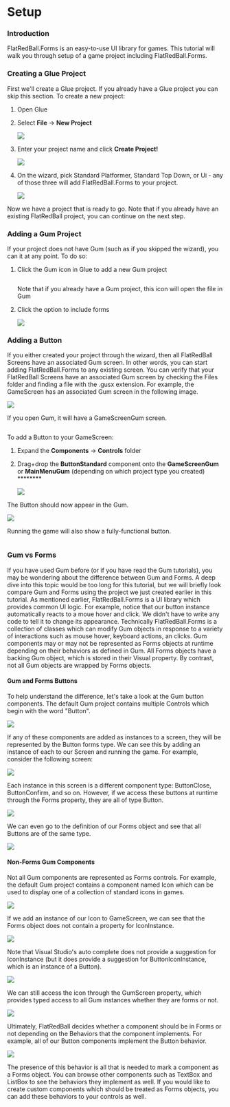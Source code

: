 # Setup

### Introduction

FlatRedBall.Forms is an easy-to-use UI library for games. This tutorial will walk you through setup of a game project including FlatRedBall.Forms.

### Creating a Glue Project

First we'll create a Glue project. If you already have a Glue project you can skip this section. To create a new project:

1. Open Glue
2.  Select **File** -> **New Project**

    ![](../../../media/2023-03-img_6426482be48bd.png)
3.  Enter your project name and click **Create Project!**

    ![](../../../media/2023-03-img_64264855799bc.png)
4.  On the wizard, pick Standard Platformer, Standard Top Down, or Ui - any of those three will add FlatRedBall.Forms to your project.

    ![](../../../media/2023-03-img_6426489f8f6a0.png)

Now we have a project that is ready to go. Note that if you already have an existing FlatRedBall project, you can continue on the next step.

### Adding a Gum Project

If your project does not have Gum (such as if you skipped the wizard), you can it at any point. To do so:

1.  Click the Gum icon in Glue to add a new Gum project

    <figure><img src="../../../media/2023-03-img_6426496266e6b.png" alt=""><figcaption></figcaption></figure>

    Note that if you already have a Gum project, this icon will open the file in Gum
2.  Click the option to include forms

    ![](../../../media/2023-03-img_6426498fd5846.png)

### Adding a Button

If you either created your project through the wizard, then all FlatRedBall Screens have an associated Gum screen. In other words, you can start adding FlatRedBall.Forms to any existing screen. You can verify that your FlatRedBall Screens have an associated Gum screen by checking the Files folder and finding a file with the .gusx extension. For example, the GameScreen has an associated Gum screen in the following image.

![](../../../media/2023-03-img_64264a7009ae3.png)

If you open Gum, it will have a GameScreenGum screen.&#x20;

<figure><img src="../../../media/2018-03-img_5aadbd276a91c.png" alt=""><figcaption></figcaption></figure>

To add a Button to your GameScreen:

1. Expand the **Components** -> **Controls** folder
2.  Drag+drop the **ButtonStandard** component onto the **GameScreenGum** or **MainMenuGum** (depending on which project type you created) \*\*\*\*\*\*\*\*

    ![](../../../media/2023-08-img_64d80cd2ef344.png)

The Button should now appear in the Gum.

![](../../../media/2023-08-img_64d80cf03468c.png)

Running the game will also show a fully-functional button.&#x20;

<figure><img src="../../../media/2017-11-12_16-52-55.gif" alt=""><figcaption></figcaption></figure>

### Gum vs Forms

If you have used Gum before (or if you have read the Gum tutorials), you may be wondering about the difference between Gum and Forms. A deep dive into this topic would be too long for this tutorial, but we will briefly look compare Gum and Forms using the project we just created earlier in this tutorial. As mentioned earlier, FlatRedBall.Forms is a UI library which provides common UI logic. For example, notice that our button instance automatically reacts to a moue hover and click. We didn't have to write any code to tell it to change its appearance. Technically FlatRedBall.Forms is a collection of classes which can modify Gum objects in response to a variety of interactions such as mouse hover, keyboard actions, an clicks. Gum components may or may not be represented as Forms objects at runtime depending on their behaviors as defined in Gum. All Forms objects have a backing Gum object, which is stored in their Visual property. By contrast, not all Gum objects are wrapped by Forms objects.

#### Gum and Forms Buttons

To help understand the difference, let's take a look at the Gum button components. The default Gum project contains multiple Controls which begin with the word "Button".

![](../../../media/2023-08-img_64d8d16c133d1.png)

If any of these components are added as instances to a screen, they will be represented by the Button forms type. We can see this by adding an instance of each to our Screen and running the game. For example, consider the following screen:

![](../../../media/2023-08-img_64d8d1f013852.png)

Each instance in this screen is a different component type: ButtonClose, ButtonConfirm, and so on. However, if we access these buttons at runtime through the Forms property, they are all of type Button.

![](../../../media/2023-08-img_64d8d3074255c.png)

We can even go to the definition of our Forms object and see that all Buttons are of the same type.

![](../../../media/2023-08-img_64d8d33d39c49.png)

#### Non-Forms Gum Components

Not all Gum components are represented as Forms controls. For example, the default Gum project contains a component named Icon which can be used to display one of a collection of standard icons in games.

![](../../../media/2023-08-img_64d8d45f87ad0.png)

If we add an instance of our Icon to GameScreen, we can see that the Forms object does not contain a property for IconInstance.

![](../../../media/2023-08-img_64d8d49d888ee.png)

Note that Visual Studio's auto complete does not provide a suggestion for IconInstance (but it does provide a suggestion for ButtonIconInstance, which is an instance of a Button).

![](../../../media/2023-08-img_64d8d4cee60a6.png)

We can still access the icon through the GumScreen property, which provides typed access to all Gum instances whether they are forms or not.

![](../../../media/2023-08-img_64d8d4f817666.png)

Ultimately, FlatRedBall decides whether a component should be in Forms or not depending on the Behaviors that the component implements. For example, all of our Button components implement the Button behavior.

![](../../../media/2023-08-img_64d8d5b3d8fff.png)

The presence of this behavior is all that is needed to mark a component as a Forms object. You can browse other components such as TextBox and ListBox to see the behaviors they implement as well. If you would like to create custom components which should be treated as Forms objects, you can add these behaviors to your controls as well.
